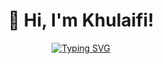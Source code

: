 
<div align="center">
  
# 👋 Hi, I'm Khulaifi!

[![Typing SVG](https://readme-typing-svg.herokuapp.com?font=Fira+Code&pause=1000&color=F7A143&center=true&vCenter=true&width=435&lines=Student+Developer;Frontend+Enthusiast;Always+Learning+New+Things)](https://git.io/typing-svg)

